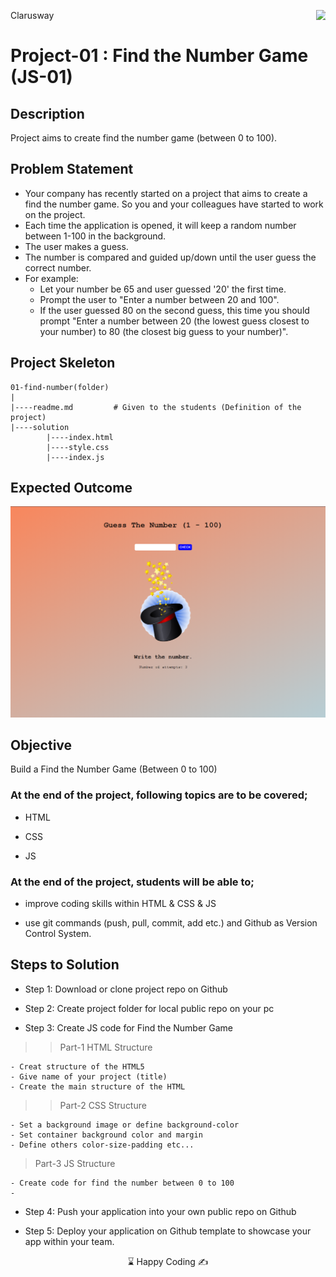 <p>Clarusway<img align="right"
  src="https://secure.meetupstatic.com/photos/event/3/1/b/9/600_488352729.jpeg"  width="15px"></p>

# Project-01 : Find the Number Game (JS-01)

## Description
Project aims to create find the number game (between 0 to 100).

## Problem Statement

- Your company has recently started on a project that aims to create a find the number game. So you and your colleagues have started to work on the project.
- Each time the application is opened, it will keep a random number between 1-100 in the background.
- The user makes a guess.
- The number is compared and guided up/down until the user guess the correct number.
- For example:
	- Let your number be 65 and user guessed '20' the first time.
	- Prompt the user to "Enter a number between 20 and 100".
	- If the user guessed 80 on the second guess, this time you should prompt "Enter a number between 20 (the lowest guess closest to your number) to 80 (the closest big guess to your number)".


## Project Skeleton 

```
01-find-number(folder)
|
|----readme.md         # Given to the students (Definition of the project)          
|----solution
        |----index.html  
        |----style.css   
        |----index.js
```

## Expected Outcome

![Project Snapshot](Project.png)

## Objective

Build a Find the Number Game (Between 0 to 100)

### At the end of the project, following topics are to be covered;

- HTML 

- CSS

- JS


### At the end of the project, students will be able to;

- improve coding skills within HTML & CSS & JS

- use git commands (push, pull, commit, add etc.) and Github as Version Control System.

## Steps to Solution
  
- Step 1: Download or clone project repo on Github 

- Step 2: Create project folder for local public repo on your pc

- Step 3: Create JS code for Find the Number Game 

>>Part-1 HTML Structure

	- Creat structure of the HTML5
	- Give name of your project (title)
	- Create the main structure of the HTML

>>Part-2 CSS Structure

	- Set a background image or define background-color
	- Set container background color and margin
	- Define others color-size-padding etc...

>Part-3 JS Structure

	- Create code for find the number between 0 to 100
	- 
	
- Step 4: Push your application into your own public repo on Github

- Step 5: Deploy your application on Github template to showcase your app within your team.


<p align="center"> ⌛ Happy Coding  ✍ </p>

